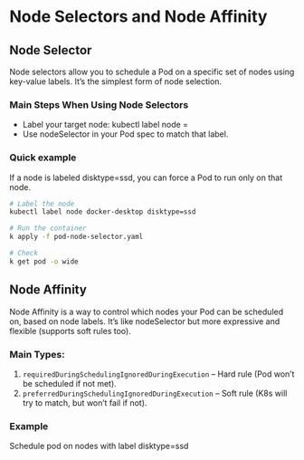 # Node Selectors and Node Affinity

## Node Selector
Node selectors allow you to schedule a Pod on a specific set of nodes using key-value labels. It’s the simplest form of node selection.

### Main Steps When Using Node Selectors
- Label your target node: kubectl label node <node-name> <key>=<value>
- Use nodeSelector in your Pod spec to match that label.

### Quick example
If a node is labeled disktype=ssd, you can force a Pod to run only on that node.

```bash
# Label the node
kubectl label node docker-desktop disktype=ssd

# Run the container
k apply -f pod-node-selector.yaml

# Check
k get pod -o wide

```

## Node Affinity
Node Affinity is a way to control which nodes your Pod can be scheduled on, based on node labels. It’s like nodeSelector but more expressive and flexible (supports soft rules too).

### Main Types:
1. `requiredDuringSchedulingIgnoredDuringExecution` – Hard rule (Pod won’t be scheduled if not met).
2. `preferredDuringSchedulingIgnoredDuringExecution` – Soft rule (K8s will try to match, but won’t fail if not).

### Example
Schedule pod on nodes with label disktype=ssd

